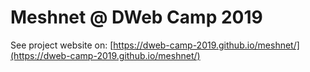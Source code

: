 Meshnet @ DWeb Camp 2019
========================

See project website on: [https://dweb-camp-2019.github.io/meshnet/](https://dweb-camp-2019.github.io/meshnet/)